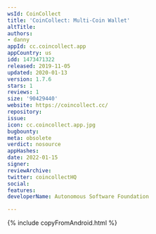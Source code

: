 ```yaml
---
wsId: CoinCollect
title: 'CoinCollect: Multi-Coin Wallet'
altTitle: 
authors:
- danny
appId: cc.coincollect.app
appCountry: us
idd: 1473471322
released: 2019-11-05
updated: 2020-01-13
version: 1.7.6
stars: 1
reviews: 1
size: '90429440'
website: https://coincollect.cc/
repository: 
issue: 
icon: cc.coincollect.app.jpg
bugbounty: 
meta: obsolete
verdict: nosource
appHashes: 
date: 2022-01-15
signer: 
reviewArchive: 
twitter: coincollectHQ
social: 
features: 
developerName: Autonomous Software Foundation

---
```


{% include copyFromAndroid.html %}
